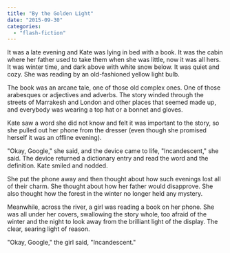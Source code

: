 ```yaml
---
title: "By the Golden Light"
date: "2015-09-30"
categories: 
  - "flash-fiction"
---
```


It was a late evening and Kate was lying in bed with a book. It was the cabin where her father used to take them when she was little, now it was all hers. It was winter time, and dark above with white snow below. It was quiet and cozy. She was reading by an old-fashioned yellow light bulb.

The book was an arcane tale, one of those old complex ones. One of those arabesques or adjectives and adverbs. The story winded through the streets of Marrakesh and London and other places that seemed made up, and everybody was wearing a top hat or a bonnet and gloves.

Kate saw a word she did not know and felt it was important to the story, so she pulled out her phone from the dresser (even though she promised herself it was an offline evening).

"Okay, Google," she said, and the device came to life, "Incandescent," she said. The device returned a dictionary entry and read the word and the definition. Kate smiled and nodded.

She put the phone away and then thought about how such evenings lost all of their charm. She thought about how her father would disapprove. She also thought how the forest in the winter no longer held any mystery.

Meanwhile, across the river, a girl was reading a book on her phone. She was all under her covers, swallowing the story whole, too afraid of the winter and the night to look away from the brilliant light of the display. The clear, searing light of reason.

"Okay, Google," the girl said, "Incandescent."
